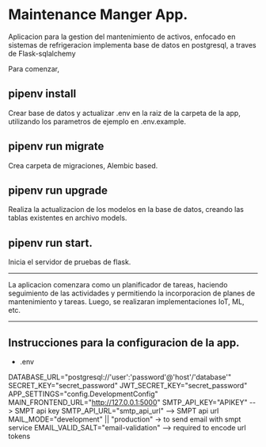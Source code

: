 # Maintenance Manger App.

Aplicacion para la gestion del mantenimiento de activos, enfocado en sistemas de refrigeracion
implementa base de datos en postgresql, a traves de Flask-sqlalchemy

Para comenzar,

## pipenv install

Crear base de datos y actualizar .env en la raiz de la carpeta de la app, utilizando los parametros de ejemplo en
.env.example. 

## pipenv run migrate

Crea carpeta de migraciones, Alembic based.

## pipenv run upgrade

Realiza la actualizacion de los modelos en la base de datos, creando las tablas existentes en archivo models.

## pipenv run start.

Inicia el servidor de pruebas de flask. 

---

La aplicacion comenzara como un planificador de tareas, haciendo seguimiento de las actividades y permitiendo la
incorporacion de planes de mantenimiento y tareas. Luego, se realizaran implementaciones IoT, ML, etc.

--- 

## Instrucciones para la configuracion de la app.

* .env

DATABASE_URL="postgresql://'user':'password'@'host'/'database'"
SECRET_KEY="secret_password"
JWT_SECRET_KEY="secret_password"
APP_SETTINGS="config.DevelopmentConfig"
MAIN_FRONTEND_URL="http://127.0.0.1:5000"
SMTP_API_KEY="APIKEY" --> SMPT api key
SMTP_API_URL="smtp_api_url" --> SMPT api url
MAIL_MODE="development" || "production" -> to send email with smpt service
EMAIL_VALID_SALT="email-validation" --> required to encode url tokens